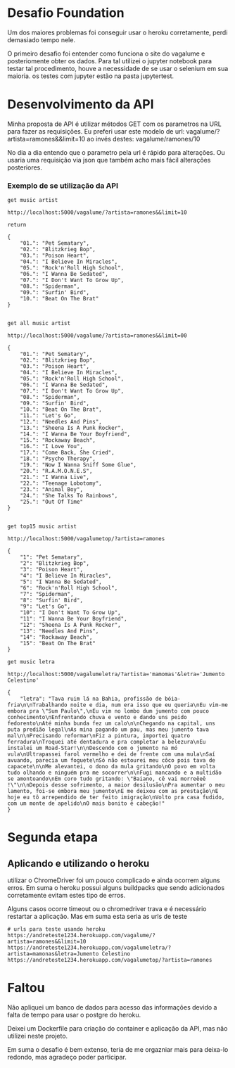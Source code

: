 # Desafio Foundation

Um dos maiores problemas foi conseguir usar o heroku corretamente, perdi demasiado
tempo nele.

O primeiro desafio foi entender como funciona o site do vagalume e posteriomente
obter os dados. Para tal utilizei o jupyter notebook para testar tal procedimento,
houve a necessidade de se usar o selenium em sua maioria. os testes com jupyter
estão na pasta jupytertest.


# Desenvolvimento da API

Minha proposta de API é utilizar métodos GET com os parametros na URL para fazer as requisições.
Eu preferi usar este modelo de url: vagalume/?artista=ramones&&limit=10
ao invés destes:                    vagalume/ramones/10

No dia a dia entendo que o parametro pela url é rápido para alterações.
Ou usaria uma requisição via json que também acho mais fácil alterações posteriores.


### Exemplo de se utilização da API

```
get music artist

http://localhost:5000/vagalume/?artista=ramones&&limit=10

return

{
    "01.": "Pet Sematary",
    "02.": "Blitzkrieg Bop",
    "03.": "Poison Heart",
    "04.": "I Believe In Miracles",
    "05.": "Rock'n'Roll High School",
    "06.": "I Wanna Be Sedated",
    "07.": "I Don't Want To Grow Up",
    "08.": "Spiderman",
    "09.": "Surfin' Bird",
    "10.": "Beat On The Brat"
}


get all music artist

http://localhost:5000/vagalume/?artista=ramones&&limit=00

{
    "01.": "Pet Sematary",
    "02.": "Blitzkrieg Bop",
    "03.": "Poison Heart",
    "04.": "I Believe In Miracles",
    "05.": "Rock'n'Roll High School",
    "06.": "I Wanna Be Sedated",
    "07.": "I Don't Want To Grow Up",
    "08.": "Spiderman",
    "09.": "Surfin' Bird",
    "10.": "Beat On The Brat",
    "11.": "Let's Go",
    "12.": "Needles And Pins",
    "13.": "Sheena Is A Punk Rocker",
    "14.": "I Wanna Be Your Boyfriend",
    "15.": "Rockaway Beach",
    "16.": "I Love You",
    "17.": "Come Back, She Cried",
    "18.": "Psycho Therapy",
    "19.": "Now I Wanna Sniff Some Glue",
    "20.": "R.A.M.O.N.E.S",
    "21.": "I Wanna Live",
    "22.": "Teenage Lobotomy",
    "23.": "Animal Boy",
    "24.": "She Talks To Rainbows",
    "25.": "Out Of Time"
}


get top15 music artist

http://localhost:5000/vagalumetop/?artista=ramones

{
    "1": "Pet Sematary",
    "2": "Blitzkrieg Bop",
    "3": "Poison Heart",
    "4": "I Believe In Miracles",
    "5": "I Wanna Be Sedated",
    "6": "Rock'n'Roll High School",
    "7": "Spiderman",
    "8": "Surfin' Bird",
    "9": "Let's Go",
    "10": "I Don't Want To Grow Up",
    "11": "I Wanna Be Your Boyfriend",
    "12": "Sheena Is A Punk Rocker",
    "13": "Needles And Pins",
    "14": "Rockaway Beach",
    "15": "Beat On The Brat"
}

get music letra

http://localhost:5000/vagalumeletra/?artista='mamomas'&letra='Jumento Celestino'

{
    "letra": "Tava ruim lá na Bahia, profissão de bóia-fria\n\nTrabalhando noite e dia, num era isso que eu queria\nEu vim-me embora pra \"Sum Paulo\",\nEu vim no lombo dum jumento com pouco conhecimento\nEnfrentando chuva e vento e dando uns peido fedorento\nAté minha bunda fez um calo\n\nChegando na capital, uns puta predião legal\nAs mina pagando um pau, mas meu jumento tava mal\n\nPrecisando reformar\nFiz a pintura, importei quatro ferradura\nTroquei até dentadura e pra completar a belezura\nEu instalei um Road-Star!\n\nDescendo com o jumento na mó vula\nUltrapassei farol vermelho e dei de frente com uma mula\nSaí avuando, parecia um foguete\nSó não estourei meu côco pois tava de capacete\n\nMe alevantei, o dono da mula gritando\nO povo em volta tudo olhando e ninguém pra me socorrer\n\nFugi mancando e a multidão se amontoando\nEm coro tudo gritando: \"Baiano, cê vai morreêeê !\"\n\nDepois desse sofrimento, a maior desilusão\nPra aumentar o meu lamento, foi-se embora meu jumento\nE me deixou com as prestação\nE hoje eu tô arrependido de ter feito imigração\nVolto pra casa fudido, com um monte de apelido\nO mais bonito é cabeção!"
}
```
# Segunda etapa
## Aplicando e utilizando o heroku

utilizar o ChromeDriver foi um pouco complicado e ainda ocorrem alguns erros.
Em suma o heroku possui alguns buildpacks que sendo adicionados corretamente evitam
estes tipo de erros.

Alguns casos ocorre timeout ou o chromedriver trava e é necessário restartar a aplicação.
Mas em suma esta seria as urls de teste

```
# urls para teste usando heroku
https://andreteste1234.herokuapp.com/vagalume/?artista=ramones&&limit=10
https://andreteste1234.herokuapp.com/vagalumeletra/?artista=mamonas&letra=Jumento Celestino
https://andreteste1234.herokuapp.com/vagalumetop/?artista=ramones
```
# Faltou

Não apliquei um banco de dados para acesso das informações devido a falta de tempo
para usar o postgre do heroku.

Deixei um Dockerfile para criação do container e aplicação da API, mas não utilizei neste
projeto.

Em suma o desafio é bem extenso, teria de me orgazniar mais para deixa-lo redondo, mas agradeço
poder participar.
